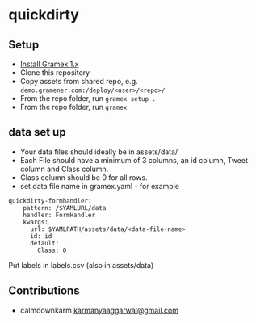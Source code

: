 # quickdirty

## Setup

- [Install Gramex 1.x](https://learn.gramener.com/guide/install/)
- Clone this repository
- Copy assets from shared repo, e.g. `demo.gramener.com:/deploy/<user>/<repo>/`
- From the repo folder, run `gramex setup .`
- From the repo folder, run `gramex`

## data set up
- Your data files should ideally be in assets/data/
- Each File should have a minimum of 3 columns, an id column, Tweet column and Class column.
- Class column should be 0 for all rows.
- set data file name in gramex.yaml - for example
```
quickdirty-formhandler:
    pattern: /$YAMLURL/data
    handler: FormHandler
    kwargs:
      url: $YAMLPATH/assets/data/<data-file-name>
      id: id
      default:
        Class: 0
```
Put labels in labels.csv (also in assets/data)
## Contributions

- calmdownkarm <karmanyaaggarwal@gmail.com>

